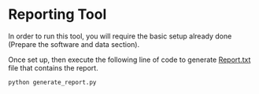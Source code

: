 # Reporting Tool

In order to run this tool, you will require the basic setup already done (Prepare the software and data section).

Once set up, then execute the following line of code to generate [Report.txt](Report.txt) file that contains the report.


``python generate_report.py``
